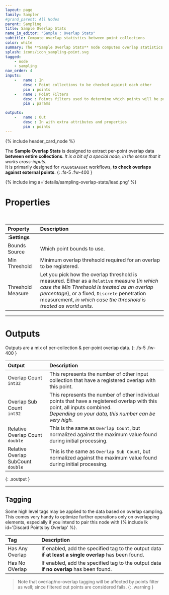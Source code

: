 ```yaml
---
layout: page
family: Sampler
#grand_parent: All Nodes
parent: Sampling
title: Sample Overlap Stats
name_in_editor: "Sample : Overlap Stats"
subtitle: Compute overlap statistics between point collections
color: white
summary: The **Sample Overlap Stats** node computes overlap statistics between point collections, providing per-point and per-collection overlap data such as count, sub-count, and relative measures, with optional tagging for overlap detection.
splash: icons/icon_sampling-point.svg
tagged: 
    - node
    - sampling
nav_order: 4
inputs:
    -   name : In
        desc : Point collections to be checked against each other
        pin : points
    -   name : Point Filters
        desc : Points filters used to determine which points will be processed. Filtered out points will be treated as not overlapping.
        pin : params

outputs:
    -   name : Out
        desc : In with extra attributes and properties
        pin : points
---
```


{% include header_card_node %}

The **Sample Overlap Stats** is designed to extract per-point overlap data **between entire collections**. *It is a bit of a special node, in the sense that it works cross-inputs.*   
It is primarily designed for `PCGDataAsset` workflows, **to check overlaps against external points**.
{: .fs-5 .fw-400 } 

{% include img a='details/sampling-overlap-stats/lead.png' %}

# Properties
<br>

| Property       | Description          |
|:-------------|:------------------|
|:**Settings**||
| Bounds Source          | Which point bounds to use. |
| Min Threshold          | Minimum overlap threhsold required for an overlap to be registered. |
| Threshold Measure          | Let you pick how the overlap threshold is measured. Either as a `Relative` measure (*in which case the Min Threhsold is treated as an overlap percentage*), or a fixed, `Discrete` penetration measurement, *in which case the threshold is treated as world units.* |

---
# Outputs
Outputs are a mix of per-collection & per-point overlap data.
{: .fs-5 .fw-400 }  

| Output       | Description          |
|:-------------|:------------------|
| <span class="eout">Overlap Count</span><br>`int32` | This represents the number of other input collection that have a registered overlap with this point. |
| <span class="eout">Overlap Sub Count</span><br>`int32` | This represents the number of other individual points that have a registered overlap with this point, all inputs combined.<br>*Depending on your data, this number can be very high.* |
| <span class="eout">Relative Overlap Count</span><br>`double` | This is the same as `Overlap Count`, but normalized against the maximum value found during initial processing. |
| <span class="eout">Relative Overlap  SubCount</span><br>`double` | This is the same as `Overlap Sub Count`, but normalized against the maximum value found during initial processing. |
{: .soutput }

---
## Tagging
Some high level tags may be applied to the data based on overlap sampling. This comes very handy to optimize further operations only on overlapping elements, especially if you intend to pair this node with {% include lk id='Discard Points by Overlap' %}.
<br>

| Tag       | Description          |
|:-------------|:------------------|
| <span class="etag">Has Any Overlap</span>     | If enabled, add the specified tag to the output data **if at least a single overlap** has been found. |
| <span class="etag">Has No OVerlap</span>     | If enabled, add the specified tag to the output data **if no overlap** has been found. |

> Note that overlap/no-overlap tagging will be affected by points filter as well; since filtered out points are considered fails.
{: .warning }